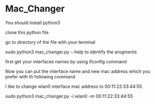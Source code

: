 # Mac_Changer
You should install python3

clone this python file

go to directory of the file with your terminal


sudo python3 mac_changer.py --help to identify the arugments


first get your interfaces names by using ifconfig command


Now you can put the interface name and new mac address which you prefer with th following command


I like to change wlan0 interface mac address to 00:11:22:33:44:55


sudo python3 mac_changer.py -i wlan0 -m 00:11:22:33:44:55

